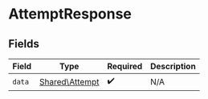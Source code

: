 # AttemptResponse


## Fields

| Field                                            | Type                                             | Required                                         | Description                                      |
| ------------------------------------------------ | ------------------------------------------------ | ------------------------------------------------ | ------------------------------------------------ |
| `data`                                           | [Shared\Attempt](../../Models/Shared/Attempt.md) | :heavy_check_mark:                               | N/A                                              |